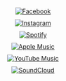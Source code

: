 <div style="display: flex; justify-content: center; align-items: center; flex-direction: column; gap: 10px; min-height: 100vh; text-align: center;">
    <a href="https://www.facebook.com/tu_perfil" target="_blank">
        <img src="https://img.shields.io/badge/Facebook-%231877F2.svg?style=for-the-badge&logo=Facebook&logoColor=white" alt="Facebook">
    </a>
    <a href="https://www.instagram.com/tu_perfil" target="_blank">
        <img src="https://img.shields.io/badge/Instagram-%23E4405F.svg?style=for-the-badge&logo=Instagram&logoColor=white" alt="Instagram">
    </a>
    <a href="https://open.spotify.com/user/tu_perfil" target="_blank">
        <img src="https://img.shields.io/badge/Spotify-1ED760?style=for-the-badge&logo=spotify&logoColor=white" alt="Spotify">
    </a>
    <a href="https://music.apple.com/profile/tu_perfil" target="_blank">
        <img src="https://img.shields.io/badge/Apple_Music-9933CC?style=for-the-badge&logo=apple-music&logoColor=white" alt="Apple Music">
    </a>
    <a href="https://music.youtube.com/channel/tu_perfil" target="_blank">
        <img src="https://img.shields.io/badge/YouTube_Music-FF0000?style=for-the-badge&logo=youtube-music&logoColor=white" alt="YouTube Music">
    </a>
    <a href="https://soundcloud.com/tu_perfil" target="_blank">
        <img src="https://img.shields.io/badge/soundcloud-FF5500?style=for-the-badge&logo=soundcloud&logoColor=white" alt="SoundCloud">
    </a>
</div>

